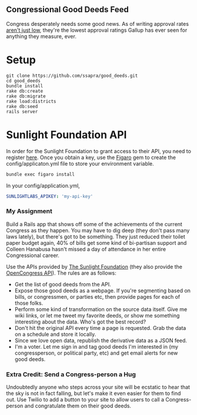 ## Congressional Good Deeds Feed

Congress desperately needs some good news. As of writing approval rates [aren't just low](http://www.gallup.com/poll/171710/public-faith-congress-falls-again-hits-historic-low.aspx), they're the lowest approval ratings Gallup has ever seen for anything they measure, ever.

# Setup
```
git clone https://github.com/ssapra/good_deeds.git
cd good_deeds
bundle install
rake db:create
rake db:migrate
rake load:districts
rake db:seed
rails server
```

# Sunlight Foundation API

In order for the Sunlight Foundation to grant access to their API, you need to register [here](https://sunlightfoundation.com/api/accounts/register/). Once you obtain a key, use the [Figaro](https://github.com/laserlemon/figaro) gem to create the config/applicaton.yml file to store your environment variable.

```bash
bundle exec figaro install
```

In your config/application.yml,
```yml
SUNLIGHTLABS_APIKEY: 'my-api-key'
```

### My Assignment

Build a Rails app that shows off some of the achievements of the current Congress as they happen. You may have to dig deep (they don't pass many laws lately), but there's got to be something. They just reduced their toilet paper budget again, 40% of bills get some kind of bi-partisan support and Colleen Hanabusa hasn't missed a day of attendance in her entire Congressional career.

Use the APIs provided by [The Sunlight Foundation](https://sunlightfoundation.com/api/) (they also provide the [OpenCongress API](http://www.opencongress.org/api)). The rules are as follows:

* Get the list of good deeds from the API.
* Expose those good deeds as a webpage. If you're segmenting based on bills, or congressmen, or parties etc, then provide pages for each of those folks.
* Perform some kind of transformation on the source data itself. Give me wiki links, or let me tweet my favorite deeds, or show me something interesting about the data. Who's got the best record?
* Don't hit the original API every time a page is requested. Grab the data on a schedule and store it locally.
* Since we love open data, republish the derivative data as a JSON feed.
* I'm a voter. Let me sign in and tag good deeds I'm interested in (my congressperson, or political party, etc) and get email alerts for new good deeds.

### Extra Credit: Send a Congress-person a Hug

Undoubtedly anyone who steps across your site will be ecstatic to hear that the sky is not in fact falling, but let's make it even easier for them to find out. Use Twilio to add a button to your site to allow users to call a Congress-person and congratulate them on their good deeds.
